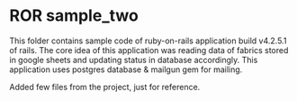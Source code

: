 # ROR sample_two

This folder contains sample code of ruby-on-rails application build v4.2.5.1 of rails. 
The core idea of this application was reading data of fabrics stored in google sheets and updating status in database accordingly.
This application uses postgres database & mailgun gem for mailing.

Added few files from the project, just for reference.